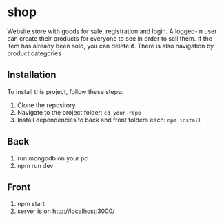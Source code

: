 # shop
Website store with goods for sale, registration and login. A logged-in user can create their products for everyone to see in order to sell them. If the item has already been sold, you can delete it. There is also navigation by product categories

## Installation

To install this project, follow these steps:

1. Clone the repository
2. Navigate to the project folder: `cd your-repo`
3. Install dependencies to back and front folders each: `npm install`

## Back

1) run mongodb on your pc
2) npm run dev

## Front
1) npm start
2) server is on http://localhost:3000/
